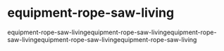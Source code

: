 # equipment-rope-saw-living
equipment-rope-saw-livingequipment-rope-saw-livingequipment-rope-saw-livingequipment-rope-saw-livingequipment-rope-saw-living
